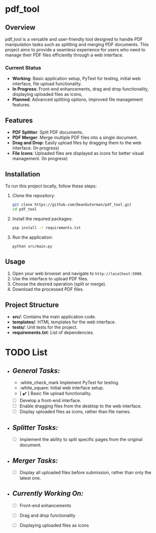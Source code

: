 # **pdf_tool**

## Overview

pdf_tool is a versatile and user-friendly tool designed to handle PDF manipulation tasks such as splitting and merging PDF documents. This project aims to provide a seamless experience for users who need to manage their PDF files efficiently through a web interface.

### Current Status
- **Working**: Basic application setup, PyTest for testing, initial web interface, file upload functionality.
- **In Progress**: Front-end enhancements, drag and drop functionality, displaying uploaded files as icons,
- **Planned**: Advanced splitting options, improved file management features.

## Features

- **PDF Splitter**: Split PDF documents.
- **PDF Merger**: Merge multiple PDF files into a single document.
- **Drag and Drop**: Easily upload files by dragging them to the web interface. (In progress)
- **File Icons**: Uploaded files are displayed as icons for better visual management. (In progress)

## Installation

To run this project locally, follow these steps:

1. Clone the repository:
   ```bash
   git clone https://github.com/DeanGuterman/pdf_tool.git
   cd pdf_tool
   ```

2. Install the required packages:
   ```bash
   pip install -r requirements.txt
   ```

3. Run the application:
   ```bash
   python src/main.py
   ```

## Usage

1. Open your web browser and navigate to `http://localhost:5000`.
2. Use the interface to upload PDF files.
3. Choose the desired operation (split or merge).
4. Download the processed PDF files.

## Project Structure

- **src/**: Contains the main application code.
- **templates/**: HTML templates for the web interface.
- **tests/**: Unit tests for the project.
- **requirements.txt**: List of dependencies.

# TODO List
* ## _General Tasks:_
  - :white_check_mark Implement PyTest for testing.
  - :white_square: Initial web interface setup.
  - [ :heavy_check_mark: ] Basic file upload functionality.
  - [ ] Develop a front-end interface.
  - [ ] Enable dragging files from the desktop to the web interface.
  - [ ] Display uploaded files as icons, rather than file names.
  
* ##  _Splitter Tasks:_
  - [ ] Implement the ability to split specific pages from the original document.
  
* ## _Merger Tasks:_
  - [ ] Display all uploaded files before submission, rather than only the latest one.

* ## _Currently Working On:_
  - [ ] Front-end enhancements
  - [ ] Drag and drop functionality
  - [ ] Displaying uploaded files as icons

 